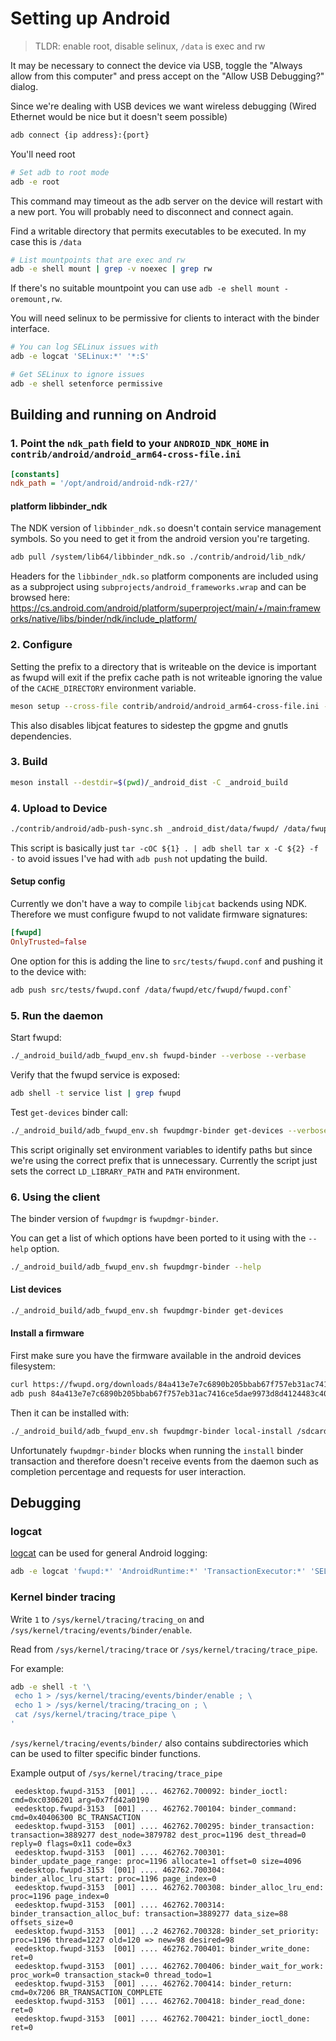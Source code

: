 # Setting up Android

> TLDR: enable root, disable selinux, `/data` is exec and rw

It may be necessary to connect the device via USB, toggle the "Always allow from this computer" and press accept on the "Allow USB Debugging?" dialog.

Since we're dealing with USB devices we want wireless debugging (Wired Ethernet would be nice but it doesn't seem possible)

```bash
adb connect {ip address}:{port}
```

You'll need root

```bash
# Set adb to root mode
adb -e root
```

This command may timeout as the adb server on the device will restart with a new port. You will probably need to disconnect and connect again.

Find a writable directory that permits executables to be executed. In my case this is `/data`

```bash
# List mountpoints that are exec and rw
adb -e shell mount | grep -v noexec | grep rw
```

If there's no suitable mountpoint you can use `adb -e shell mount -oremount,rw`.

You will need selinux to be permissive for clients to interact with the binder interface.

```bash
# You can log SELinux issues with
adb -e logcat 'SELinux:*' '*:S'
```

```bash
# Get SELinux to ignore issues
adb -e shell setenforce permissive
```

## Building and running on Android

### 1. Point the `ndk_path` field to your `ANDROID_NDK_HOME` in `contrib/android/android_arm64-cross-file.ini`

```ini
[constants]
ndk_path = '/opt/android/android-ndk-r27/'
```

#### platform libbinder_ndk

The NDK version of `libbinder_ndk.so` doesn't contain service management symbols. So you need to get it from the android version you're targeting.

```bash
adb pull /system/lib64/libbinder_ndk.so ./contrib/android/lib_ndk/
```

Headers for the `libbinder_ndk.so` platform components are included using as a subproject using `subprojects/android_frameworks.wrap` and can be browsed here:
<https://cs.android.com/android/platform/superproject/main/+/main:frameworks/native/libs/binder/ndk/include_platform/>

### 2. Configure

Setting the prefix to a directory that is writeable on the device is important as fwupd will exit if the prefix cache path is not writeable ignoring the value of the `CACHE_DIRECTORY` environment variable.

```bash
meson setup --cross-file contrib/android/android_arm64-cross-file.ini --prefix=/data/fwupd _android_build
```

This also disables libjcat features to sidestep the gpgme and gnutls dependencies.

### 3. Build

```bash
meson install --destdir=$(pwd)/_android_dist -C _android_build
```

### 4. Upload to Device

```bash
./contrib/android/adb-push-sync.sh _android_dist/data/fwupd/ /data/fwupd
```

This script is basically just `tar -cOC ${1} . | adb shell tar x -C ${2} -f -` to avoid issues I've had with `adb push` not updating the build.

#### Setup config

Currently we don't have a way to compile `libjcat` backends using NDK. Therefore we must configure fwupd to not validate firmware signatures:

```toml
[fwupd]
OnlyTrusted=false
```

One option for this is adding the line to `src/tests/fwupd.conf` and pushing it to the device with:

```bash
adb push src/tests/fwupd.conf /data/fwupd/etc/fwupd/fwupd.conf`
```

### 5. Run the daemon

Start fwupd:

```bash
./_android_build/adb_fwupd_env.sh fwupd-binder --verbose --verbase
```

Verify that the fwupd service is exposed:

```bash
adb shell -t service list | grep fwupd
```

Test `get-devices` binder call:

```bash
./_android_build/adb_fwupd_env.sh fwupdmgr-binder get-devices --verbose --verbose
```

This script originally set environment variables to identify paths but since we're using the correct prefix that is unnecessary.
Currently the script just sets the correct `LD_LIBRARY_PATH` and `PATH` environment.

### 6. Using the client

The binder version of `fwupdmgr` is `fwupdmgr-binder`.

You can get a list of which options have been ported to it using with the `--help` option.

```bash
./_android_build/adb_fwupd_env.sh fwupdmgr-binder --help
```

#### List devices

```bash
./_android_build/adb_fwupd_env.sh fwupdmgr-binder get-devices
```

#### Install a firmware

First make sure you have the firmware available in the android devices filesystem:

```bash
curl https://fwupd.org/downloads/84a413e7e7c6890b205bbab67f757eb31ac7416ce5dae9973d8d4124483c40be-hughski-colorhug2-2.0.7.cab -LO
adb push 84a413e7e7c6890b205bbab67f757eb31ac7416ce5dae9973d8d4124483c40be-hughski-colorhug2-2.0.7.cab /sdcard/Download/
```

Then it can be installed with:

```bash
./_android_build/adb_fwupd_env.sh fwupdmgr-binder local-install /sdcard/Download/84a413e7e7c6890b205bbab67f757eb31ac7416ce5dae9973d8d4124483c40be-hughski-colorhug2-2.0.7.cab '*' --allow-reinstall
```

Unfortunately `fwupdmgr-binder` blocks when running the `install` binder transaction and therefore doesn't receive events from the daemon such as completion percentage and requests for user interaction.

## Debugging

### logcat

[logcat](https://developer.android.com/tools/logcat) can be used for general Android logging:

```bash
adb -e logcat 'fwupd:*' 'AndroidRuntime:*' 'TransactionExecutor:*' 'SELinux:*' '*:S'
```

### Kernel binder tracing

Write `1` to `/sys/kernel/tracing/tracing_on` and `/sys/kernel/tracing/events/binder/enable`.

Read from `/sys/kernel/tracing/trace` or `/sys/kernel/tracing/trace_pipe`.

For example:

```bash
adb -e shell -t '\
 echo 1 > /sys/kernel/tracing/events/binder/enable ; \
 echo 1 > /sys/kernel/tracing/tracing_on ; \
 cat /sys/kernel/tracing/trace_pipe \
'
```

`/sys/kernel/tracing/events/binder/` also contains subdirectories which can be used to filter specific binder functions.

Example output of `/sys/kernel/tracing/trace_pipe`

```text
 eedesktop.fwupd-3153  [001] .... 462762.700092: binder_ioctl: cmd=0xc0306201 arg=0x7fd42a0190
 eedesktop.fwupd-3153  [001] .... 462762.700104: binder_command: cmd=0x40406300 BC_TRANSACTION
 eedesktop.fwupd-3153  [001] .... 462762.700295: binder_transaction: transaction=3889277 dest_node=3879782 dest_proc=1196 dest_thread=0 reply=0 flags=0x11 code=0x3
 eedesktop.fwupd-3153  [001] .... 462762.700301: binder_update_page_range: proc=1196 allocate=1 offset=0 size=4096
 eedesktop.fwupd-3153  [001] .... 462762.700304: binder_alloc_lru_start: proc=1196 page_index=0
 eedesktop.fwupd-3153  [001] .... 462762.700308: binder_alloc_lru_end: proc=1196 page_index=0
 eedesktop.fwupd-3153  [001] .... 462762.700314: binder_transaction_alloc_buf: transaction=3889277 data_size=88 offsets_size=0
 eedesktop.fwupd-3153  [001] ...2 462762.700328: binder_set_priority: proc=1196 thread=1227 old=120 => new=98 desired=98
 eedesktop.fwupd-3153  [001] .... 462762.700401: binder_write_done: ret=0
 eedesktop.fwupd-3153  [001] .... 462762.700406: binder_wait_for_work: proc_work=0 transaction_stack=0 thread_todo=1
 eedesktop.fwupd-3153  [001] .... 462762.700414: binder_return: cmd=0x7206 BR_TRANSACTION_COMPLETE
 eedesktop.fwupd-3153  [001] .... 462762.700418: binder_read_done: ret=0
 eedesktop.fwupd-3153  [001] .... 462762.700421: binder_ioctl_done: ret=0

```
